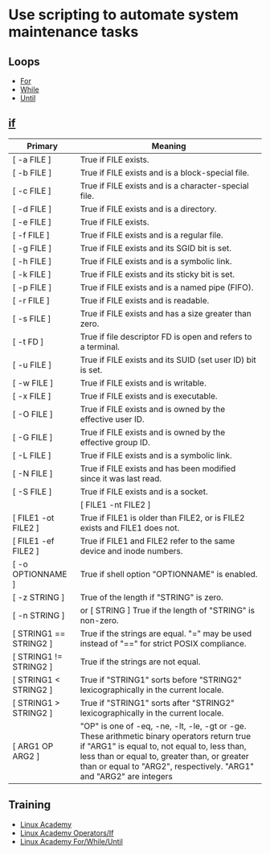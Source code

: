 # Use scripting to automate system maintenance tasks

## Loops

* [For](https://www.thegeekstuff.com/2011/07/bash-for-loop-examples/)
* [While](https://www.geeksforgeeks.org/while-command-in-linux-with-example/#:~:text=while%20command%20in%20Linux%20is,out%20from%20the%20while%20command.)
* [Until](https://www.geeksforgeeks.org/until-command-in-linux-with-examples/)

## [if](https://tldp.org/LDP/Bash-Beginners-Guide/html/sect_07_01.html)

| Primary   | Meaning   
|-----------|-------------------------------------|
|[ -a FILE ]| True if FILE exists.                |
|[ -b FILE ]|	True if FILE exists and is a block-special file. |
|[ -c FILE ]|	True if FILE exists and is a character-special file. |
|[ -d FILE ]|	True if FILE exists and is a directory. |
|[ -e FILE ]|	True if FILE exists. |
|[ -f FILE ]|	True if FILE exists and is a regular file. |
|[ -g FILE ]|	True if FILE exists and its SGID bit is set. |
|[ -h FILE ]|	True if FILE exists and is a symbolic link. |
|[ -k FILE ]|	True if FILE exists and its sticky bit is set. |
|[ -p FILE ]|	True if FILE exists and is a named pipe (FIFO). |
|[ -r FILE ]|	True if FILE exists and is readable. |
|[ -s FILE ]|	True if FILE exists and has a size greater than zero. |
|[ -t FD ]|	True if file descriptor FD is open and refers to a terminal. |
|[ -u FILE ]|	True if FILE exists and its SUID (set user ID) bit is set. |
|[ -w FILE ]|	True if FILE exists and is writable. |
|[ -x FILE ]|	True if FILE exists and is executable. |
|[ -O FILE ]|	True if FILE exists and is owned by the effective user ID. |
|[ -G FILE ]|	True if FILE exists and is owned by the effective group ID. |
|[ -L FILE ]|	True if FILE exists and is a symbolic link. |
|[ -N FILE ]|	True if FILE exists and has been modified since it was last read. |
|[ -S FILE ]|	True if FILE exists and is a socket. |
||[ FILE1 -nt FILE2 ]|	True if FILE1 has been changed more recently than FILE2, or if FILE1 exists and FILE2 does not. |
|[ FILE1 -ot FILE2 ]|	True if FILE1 is older than FILE2, or is FILE2 exists and FILE1 does not. |
|[ FILE1 -ef FILE2 ]|	True if FILE1 and FILE2 refer to the same device and inode numbers. |
|[ -o OPTIONNAME ]|	True if shell option "OPTIONNAME" is enabled. |
|[ -z STRING ]|	True of the length if "STRING" is zero. |
|[ -n STRING ]| or [ STRING ]	True if the length of "STRING" is non-zero. |
|[ STRING1 == STRING2 ]|	True if the strings are equal. "=" may be used instead of "==" for strict POSIX compliance. |
|[ STRING1 != STRING2 ]|	True if the strings are not equal. |
|[ STRING1 < STRING2 ]|	True if "STRING1" sorts before "STRING2" lexicographically in the current locale. |
|[ STRING1 > STRING2 ]|	True if "STRING1" sorts after "STRING2" lexicographically in the current locale. |
|[ ARG1 OP ARG2 ]|	"OP" is one of -eq, -ne, -lt, -le, -gt or -ge. These arithmetic binary operators return true if "ARG1" is equal to, not equal to, less than, less than or equal to, greater than, or greater than or equal to "ARG2", respectively. "ARG1" and "ARG2" are integers |

## Training
* [Linux Academy](https://linuxacademy.com/cp/courses/lesson/course/5434/lesson/13/module/428)
* [Linux Academy Operators/If](https://linuxacademy.com/cp/courses/lesson/course/5434/lesson/14/module/428)
* [Linux Academy For/While/Until](https://linuxacademy.com/cp/courses/lesson/course/5434/lesson/15/module/428)